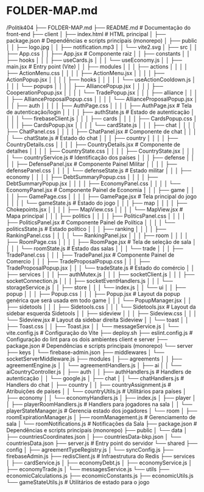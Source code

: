 # FOLDER-MAP.md

  /Politik404
  ├── FOLDER-MAP.md
  ├── README.md  # Documentação do front-end
  ├── client
  │   ├── index.html  # HTML principal
  │   ├── package.json  # Dependências e scripts principais (monorepo)
  │   ├── public
  │   │   ├── logo.jpg
  │   │   ├── notification.mp3
  │   │   └── vite2.svg
  │   ├── src
  │   │   ├── App.css
  │   │   ├── App.jsx  # Componente raiz
  │   │   ├── constants
  │   │   ├── hooks
  │   │   │   ├── useCards.js
  │   │   │   └── useEconomy.js
  │   │   ├── main.jsx  # Entry point (Vite)
  │   │   ├── modules
  │   │   │   ├── actions
  │   │   │   │   ├── ActionMenu.css
  │   │   │   │   ├── ActionMenu.jsx
  │   │   │   │   ├── ActionPopup.jsx
  │   │   │   │   ├── hooks
  │   │   │   │   │   └── useActionCooldown.js
  │   │   │   │   └── popups
  │   │   │   │       ├── AlliancePopup.jsx
  │   │   │   │       ├── CooperationPopup.jsx
  │   │   │   │       └── TradePopup.jsx
  │   │   │   ├── alliance
  │   │   │   │   ├── AllianceProposalPopup.css
  │   │   │   │   └── AllianceProposalPopup.jsx
  │   │   │   ├── auth
  │   │   │   │   ├── AuthPage.css
  │   │   │   │   ├── AuthPage.jsx  # Tela de autenticação/login
  │   │   │   │   ├── authState.js  # Estado de autenticação
  │   │   │   │   └── firebaseClient.js
  │   │   │   ├── cards
  │   │   │   │   ├── CardsPopup.css
  │   │   │   │   ├── CardsPopup.jsx
  │   │   │   │   └── cardState.js
  │   │   │   ├── chat
  │   │   │   │   ├── ChatPanel.css
  │   │   │   │   ├── ChatPanel.jsx  # Componente de chat
  │   │   │   │   └── chatState.js  # Estado do chat
  │   │   │   ├── country
  │   │   │   │   ├── CountryDetails.css
  │   │   │   │   ├── CountryDetails.jsx  # Componente de detalhes
  │   │   │   │   ├── CountryState.css
  │   │   │   │   ├── CountryState.jsx
  │   │   │   │   └── countryService.js  # Identificação dos países
  │   │   │   ├── defense
  │   │   │   │   ├── DefensePanel.jsx  # Componente Painel Militar
  │   │   │   │   ├── defensePanel.css
  │   │   │   │   └── defenseState.js  # Estado militar
  │   │   │   ├── economy
  │   │   │   │   ├── DebtSummaryPopup.css
  │   │   │   │   ├── DebtSummaryPopup.jsx
  │   │   │   │   ├── EconomyPanel.css
  │   │   │   │   └── EconomyPanel.jsx  # Componente Painel de Economia
  │   │   │   ├── game
  │   │   │   │   ├── GamePage.css
  │   │   │   │   ├── GamePage.jsx  # Tela principal do jogo
  │   │   │   │   └── gameState.js  # Estado do jogo
  │   │   │   ├── map
  │   │   │   │   ├── Chokepoints.jsx
  │   │   │   │   ├── MapView.css
  │   │   │   │   └── MapView.jsx  # Mapa principal
  │   │   │   ├── politics
  │   │   │   │   ├── PoliticsPanel.css
  │   │   │   │   ├── PoliticsPanel.jsx  # Componente Painel de Política
  │   │   │   │   └── politicsState.js  # Estado político
  │   │   │   ├── ranking
  │   │   │   │   ├── RankingPanel.css
  │   │   │   │   └── RankingPanel.jsx
  │   │   │   ├── room
  │   │   │   │   ├── RoomPage.css
  │   │   │   │   ├── RoomPage.jsx  # Tela de seleção de sala
  │   │   │   │   └── roomState.js  # Estado das salas
  │   │   │   └── trade
  │   │   │       ├── TradePanel.css
  │   │   │       ├── TradePanel.jsx  # Componente Painel de Comercio
  │   │   │       ├── TradeProposalPopup.css
  │   │   │       ├── TradeProposalPopup.jsx
  │   │   │       └── tradeState.js  # Estado do comércio
  │   │   ├── services
  │   │   │   ├── authMutex.js
  │   │   │   ├── socketClient.js
  │   │   │   ├── socketConnection.js
  │   │   │   ├── socketEventHandlers.js
  │   │   │   └── storageService.js
  │   │   ├── store
  │   │   │   └── index.js
  │   │   └── ui
  │   │       ├── popup
  │   │       │   ├── Popup.css
  │   │       │   ├── Popup.jsx  # Layout da popup genérica que será usada em todo game
  │   │       │   └── PopupManager.jsx
  │   │       ├── sidetools
  │   │       │   ├── Sidetools.css
  │   │       │   └── Sidetools.jsx  # Layout da sidebar esquerda Sidetools
  │   │       ├── sideview
  │   │       │   ├── Sideview.css
  │   │       │   └── Sideview.jsx  # Layout da sidebar direita Sideview
  │   │       └── toast
  │   │           ├── Toast.css
  │   │           ├── Toast.jsx
  │   │           └── messageService.js
  │   └── vite.config.js  # Configuração do Vite
  ├── deploy.sh
  ├── eslint.config.js  # Configuração do lint para os dois ambientes client e server
  ├── package.json  # Dependências e scripts principais (monorepo)
  └── server
      ├── keys
      │   └── firebase-admin.json
      ├── middlewares
      │   └── socketServerMiddleware.js
      ├── modules
      │   ├── agreements
      │   │   ├── agreementEngine.js
      │   │   └── agreementHandlers.js
      │   ├── ai
      │   │   └── aiCountryController.js
      │   ├── auth
      │   │   ├── authHandlers.js  # Handlers de autenticação
      │   │   └── google.js
      │   ├── chat
      │   │   └── chatHandlers.js  # Handlers do chat
      │   ├── country
      │   │   ├── countryAssignment.js  # Atribuições de países
      │   │   └── countryUtils.js  # Utilitários para países
      │   ├── economy
      │   │   └── economyHandlers.js
      │   ├── index.js
      │   ├── player
      │   │   ├── playerRoomHandlers.js  # Handlers para jogadores na sala
      │   │   └── playerStateManager.js  # Gerencia estado dos jogadores
      │   └── room
      │       ├── roomExpirationManager.js
      │       ├── roomManagement.js  # Gerenciamento de sala
      │       └── roomNotifications.js  # Notificações da Sala
      ├── package.json  # Dependências e scripts principais (monorepo)
      ├── public
      │   └── data
      │       ├── countriesCoordinates.json
      │       ├── countriesData-bkp.json
      │       └── countriesData.json
      ├── server.js  # Entry point do servidor
      └── shared
          ├── config
          │   ├── agreementTypeRegistry.js
          │   └── syncConfig.js
          ├── firebaseAdmin.js
          ├── redisClient.js  # Infraestrutura do Redis
          ├── services
          │   ├── cardService.js
          │   ├── economyDebt.js
          │   ├── economyService.js
          │   ├── economyTrade.js
          │   └── messagesService.js
          └── utils
              ├── economicCalculations.js
              ├── economicConstants.js
              ├── economicUtils.js
              └── gameStateUtils.js  # Utilitários de estado para o jogo
